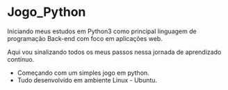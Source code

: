 # Jogo_Python

Iniciando meus estudos em Python3 como principal linguagem de programação Back-end com foco em aplicações web.

Aqui vou sinalizando todos os meus passos nessa jornada de aprendizado contínuo.

- Começando com um simples jogo em python.
- Tudo desenvolvido em ambiente Linux - Ubuntu.

